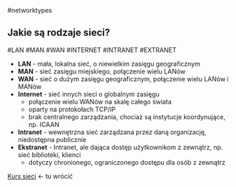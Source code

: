 #networktypes

## Jakie są rodzaje sieci?
#LAN #MAN #WAN #INTERNET #INTRANET #EXTRANET
- **LAN** - mała, lokalna sieć, o niewielkim zasięgu geograficznym
- **MAN** - sieć zasięgu miejskiego, połączenie wielu LANów
- **WAN** - sieć o dużym zasięgu geograficznym, połączenie wielu LANów i MANów
- **Internet** - sieć innych sieci o globalnym zasięgu
	- połączenie wielu WANów na skalę całego świata
	- oparty na protokołach TCP/IP
	- brak centralnego zarządzania, chociaż są instytucje koordynujące, np. ICAAN
- **Intranet** - wewnętrzna sieć zarządzana przez daną organizację, niedostępna publicznie
- **Ekstranet** - Intranet, ale dająca dostęp użytkownikom z zewnątrz, np. sieć biblioteki, klienci
	- dotyczy chronionego, ograniczonego dostępu dla osób z zewnątrz



[Kurs sieci](https://www.youtube.com/watch?v=_YsT8IGVxAs&list=PLpUS2q-4L9xx9P1SzadLKXGEY30yhVqYu&index=6) <- tu wrócić